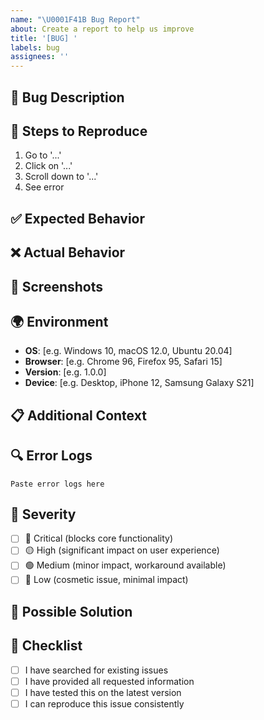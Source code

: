```yaml
---
name: "\U0001F41B Bug Report"
about: Create a report to help us improve
title: '[BUG] '
labels: bug
assignees: ''
---
```


## 🐛 Bug Description

<!-- A clear and concise description of what the bug is -->

## 🔄 Steps to Reproduce

<!-- Steps to reproduce the behavior -->

1. Go to '...'
2. Click on '...'
3. Scroll down to '...'
4. See error

## ✅ Expected Behavior

<!-- A clear and concise description of what you expected to happen -->

## ❌ Actual Behavior

<!-- A clear and concise description of what actually happened -->

## 📸 Screenshots

<!-- If applicable, add screenshots to help explain your problem -->

## 🌍 Environment

<!-- Please complete the following information -->

- **OS**: [e.g. Windows 10, macOS 12.0, Ubuntu 20.04]
- **Browser**: [e.g. Chrome 96, Firefox 95, Safari 15]
- **Version**: [e.g. 1.0.0]
- **Device**: [e.g. Desktop, iPhone 12, Samsung Galaxy S21]

## 📋 Additional Context

<!-- Add any other context about the problem here -->

## 🔍 Error Logs

<!-- If applicable, add error logs or console output -->

```
Paste error logs here
```

## 🎯 Severity

<!-- How severe is this bug? -->

- [ ] 🔴 Critical (blocks core functionality)
- [ ] 🟡 High (significant impact on user experience)
- [ ] 🟢 Medium (minor impact, workaround available)
- [ ] 🔵 Low (cosmetic issue, minimal impact)

## 🔧 Possible Solution

<!-- If you have ideas on how to fix this, please share them -->

## 📝 Checklist

<!-- Please check all applicable items -->

- [ ] I have searched for existing issues
- [ ] I have provided all requested information
- [ ] I have tested this on the latest version
- [ ] I can reproduce this issue consistently
